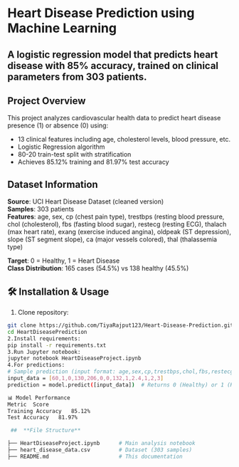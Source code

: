 # Heart Disease Prediction using Machine Learning

A logistic regression model that predicts heart disease with 85% accuracy, trained on clinical parameters from 303 patients.
----
##  Project Overview
This project analyzes cardiovascular health data to predict heart disease presence (1) or absence (0) using:
- 13 clinical features including age, cholesterol levels, blood pressure, etc.
- Logistic Regression algorithm
- 80-20 train-test split with stratification
- Achieves 85.12% training and 81.97% test accuracy
  
##  Dataset Information

**Source**: UCI Heart Disease Dataset (cleaned version)  
**Samples**: 303 patients  
**Features**: age, sex, cp (chest pain type), trestbps (resting blood pressure,
chol (cholesterol), fbs (fasting blood sugar), restecg (resting ECG),
thalach (max heart rate), exang (exercise induced angina),
oldpeak (ST depression), slope (ST segment slope),
ca (major vessels colored), thal (thalassemia type)

**Target**: 0 = Healthy, 1 = Heart Disease  
**Class Distribution**: 165 cases (54.5%) vs 138 healthy (45.5%)

## 🛠️ Installation & Usage

1. Clone repository:
```bash
git clone https://github.com/TiyaRajput123/Heart-Disease-Prediction.git
cd HeartDiseasePrediction
2.Install requirements:
pip install -r requirements.txt
3.Run Jupyter notebook:
jupyter notebook HeartDiseaseProject.ipynb
4.For predictions:
# Sample prediction (input format: age,sex,cp,trestbps,chol,fbs,restecg,thalach,exang,oldpeak,slope,ca,thal)
input_data = [60,1,0,130,206,0,0,132,1,2.4,1,2,3]
prediction = model.predict([input_data])  # Returns 0 (Healthy) or 1 (Heart Disease)

📊 Model Performance
Metric	Score
Training Accuracy	85.12%
Test Accuracy	81.97%

 ##  **File Structure**

├── HeartDiseaseProject.ipynb      # Main analysis notebook
├── heart_disease_data.csv         # Dataset (303 samples)
├── README.md                      # This documentation
